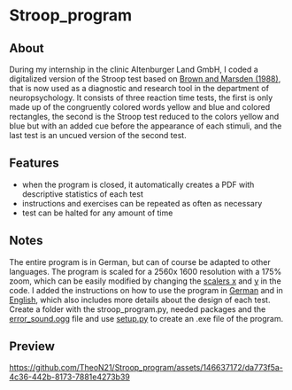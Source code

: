 Stroop_program
=====
About
-----
During my internship in the clinic Altenburger Land GmbH, I coded a digitalized version of the Stroop test based on [Brown and Marsden (1988)](https://academic.oup.com/brain/article-abstract/111/2/323/326830?redirectedFrom=fulltext), that is now used as a diagnostic and research tool in the department of neuropsychology. 
It consists of three reaction time tests, the first is only made up of the congruently colored words yellow and blue and colored rectangles, the second is the Stroop test reduced to the colors yellow and blue but with an added cue before the appearance of each stimuli, 
and the last test is an uncued version of the second test. 

Features
--------
- when the program is closed, it automatically creates a PDF with descriptive statistics of each test 
- instructions and exercises can be repeated as often as necessary
- test can be halted for any amount of time

Notes
----------
The entire program is in German, but can of course be adapted to other languages. 
The program is scaled for a 2560x 1600 resolution with a 175% zoom, which can be easily modified by changing the [scalers x](https://github.com/TheoN21/Stroop_program/blob/f52325f84f408b627a5a2811eefcc79f9eecc48c/stroop_program.py#L129) and [y](https://github.com/TheoN21/Stroop_program/blob/f52325f84f408b627a5a2811eefcc79f9eecc48c/stroop_program.py#L130) in the code.
I added the instructions on how to use the program in [German](https://github.com/TheoN21/Stroop_program/blob/main/Hinweise%20zum%20Stroop%20test.docx) and in [English](https://github.com/TheoN21/Stroop_program/blob/main/Notes%20on%20the%20Stroop%20Test.docx), which also includes more details about the design of each test.
Create a folder with the stroop_program.py, needed packages and the [error_sound.ogg](https://github.com/TheoN21/Stroop_program/blob/main/error_sound.ogg) file and use [setup.py](https://github.com/TheoN21/Stroop_program/blob/main/setup.py) to create an .exe file of the program.

Preview
----------
https://github.com/TheoN21/Stroop_program/assets/146637172/da773f5a-4c36-442b-8173-7881e4273b39
